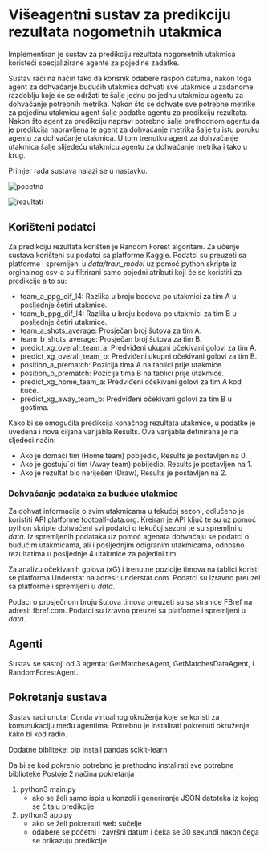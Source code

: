 # Višeagentni sustav za predikciju rezultata nogometnih utakmica

Implementiran je sustav za predikciju rezultata nogometnih utakmica koristeći specjalizirane agente za pojedine zadatke.

Sustav radi na način tako da korisnik odabere raspon datuma, nakon toga agent za dohvaćanje budućih utakmica dohvati sve utakmice u zadanome razdoblju koje će se održati te šalje jednu po jednu utakmicu agentu za dohvaćanje potrebnih metrika. Nakon što se dohvate sve potrebne metrike za pojedinu utakmicu agent šalje podatke agentu za predikciju rezultata. Nakon što agent za predikciju napravi potrebno šalje prethodnom agentu da je predikcija napravljena te agent za dohvaćanje metrika šalje tu istu poruku agentu za dohvaćanje utakmica. U tom trenutku agent za dohvaćanje utakmica šalje slijedeću utakmicu agentu za dohvaćanje metrika i tako u krug.

Primjer rada sustava nalazi se u nastavku.

![pocetna](https://github.com/user-attachments/assets/d247c4ad-2c25-47b5-a194-e395684ee8e9)

![rezultati](https://github.com/user-attachments/assets/ea657cf1-40f8-48cb-bbc1-76d2727fe066)



## Korišteni podatci

Za predikciju rezultata korišten je Random Forest algoritam. Za učenje sustava korišteni su podatci sa platforme Kaggle. Podatci su preuzeti sa platforme i spremljeni u *data/train_model* uz pomoć python skripte iz orginalnog csv-a su filtrirani samo pojedni atributi koji će se koristiti za predikcije a to su:

+ team_a_ppg_dif_l4: Razlika u broju bodova po utakmici za tim A u posljednje četiri
utakmice.
+ team_b_ppg_dif_l4: Razlika u broju bodova po utakmici za tim B u posljednje četiri
utakmice.
+ team_a_shots_average: Prosječan broj šutova za tim A.
+ team_b_shots_average: Prosječan broj šutova za tim B.
+ predict_xg_overall_team_a: Predviđeni ukupni očekivani golovi za tim A.
+ predict_xg_overall_team_b: Predviđeni ukupni očekivani golovi za tim B.
+ position_a_prematch: Pozicija tima A na tablici prije utakmice.
+ position_b_prematch: Pozicija tima B na tablici prije utakmice.
+ predict_xg_home_team_a: Predviđeni očekivani golovi za tim A kod kuće.
+ predict_xg_away_team_b: Predviđeni očekivani golovi za tim B u gostima.

Kako bi se omogućila predikcija konačnog rezultata utakmice, u podatke je uvedena i
nova ciljana varijabla Results. Ova varijabla definirana je na sljedeći način:
+ Ako je domaći tim (Home team) pobijedio, Results je postavljen na 0.
+ Ako je gostuju´ci tim (Away team) pobijedio, Results je postavljen na 1.
+ Ako je rezultat bio neriješen (Draw), Results je postavljen na 2.

### Dohvaćanje podataka za buduće utakmice

Za dohvat informacija o svim utakmicama u tekućoj sezoni, odlučeno je koristiti API platforme football-data.org. Kreiran je API ključ te su uz pomoć python skripte dohvaćeni svi podatci o tekučoj sezoni te su spremljni u *data*. Iz spremljenih podataka uz pomoć agenata dohvaćaju se podatci o budućim utakmicama, ali i posljednjim odigranim utakmicama, odnosno rezultatima u posljednje 4 utakmice za pojedini tim. 

Za analizu očekivanih golova (xG) i trenutne pozicije timova na tablici koristi se platforma Understat na adresi: understat.com. Podatci su izravno preuzei sa platforme i spremljeni u *data*.

Podaci o prosječnom broju šutova timova preuzeti su sa stranice FBref na adresi: fbref.com. Podatci su izravno preuzei sa platforme i spremljeni u *data*.

## Agenti

Sustav se sastoji od 3 agenta: GetMatchesAgent, GetMatchesDataAgent, i RandomForestAgent.

## Pokretanje sustava

Sustav radi unutar Conda virtualnog okruženja koje se koristi za komunukaciju među agentima. Potrebnu je instalirati pokrenuti okruženje kako bi kod radio.

Dodatne bibliteke:
pip install pandas scikit-learn

Da bi se kod pokrenio potrebno je prethodno instalirati sve potrebne biblioteke
Postoje 2 načina pokretanja

1. python3 main.py
   + ako se želi samo ispis u konzoli i generiranje JSON datoteka iz kojeg se čitaju predikcije
2. python3 app.py
   + ako se želi pokrenuti web sučelje
   + odabere se početni i završni datum i čeka se 30 sekundi nakon čega se prikazuju predikcije
   
